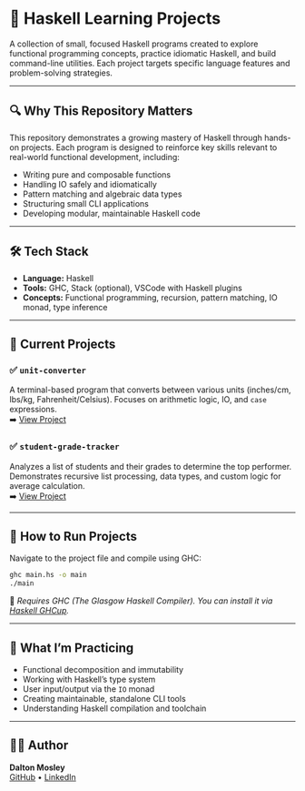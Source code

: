 # 🧠 Haskell Learning Projects

A collection of small, focused Haskell programs created to explore functional programming concepts, practice idiomatic Haskell, and build command-line utilities. Each project targets specific language features and problem-solving strategies.

---

## 🔍 Why This Repository Matters

This repository demonstrates a growing mastery of Haskell through hands-on projects. Each program is designed to reinforce key skills relevant to real-world functional development, including:

- Writing pure and composable functions
- Handling IO safely and idiomatically
- Pattern matching and algebraic data types
- Structuring small CLI applications
- Developing modular, maintainable Haskell code

---

## 🛠️ Tech Stack

- **Language:** Haskell
- **Tools:** GHC, Stack (optional), VSCode with Haskell plugins
- **Concepts:** Functional programming, recursion, pattern matching, IO monad, type inference

---

## 📂 Current Projects

### ✅ `unit-converter`

A terminal-based program that converts between various units (inches/cm, lbs/kg, Fahrenheit/Celsius). Focuses on arithmetic logic, IO, and `case` expressions.  
➡️ [View Project](./unit-converter)

### ✅ `student-grade-tracker`

Analyzes a list of students and their grades to determine the top performer. Demonstrates recursive list processing, data types, and custom logic for average calculation.  
➡️ [View Project](./student-grade-tracker)

---

## 🚀 How to Run Projects

Navigate to the project file and compile using GHC:

```bash
ghc main.hs -o main
./main
```

📌 _Requires GHC (The Glasgow Haskell Compiler). You can install it via [Haskell GHCup](https://www.haskell.org/ghcup/)._

---

## 📘 What I’m Practicing

- Functional decomposition and immutability
- Working with Haskell’s type system
- User input/output via the `IO` monad
- Creating maintainable, standalone CLI tools
- Understanding Haskell compilation and toolchain

---

## 🧑‍💻 Author

**Dalton Mosley**  
[GitHub](https://github.com/DaltonMo) • [LinkedIn](https://www.linkedin.com/in/dalton-lee-mosley/)
